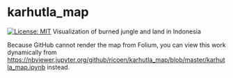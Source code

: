 # karhutla_map
[![License: MIT](https://img.shields.io/badge/License-MIT-yellow.svg)](https://opensource.org/licenses/MIT)
Visualization of burned jungle and land in Indonesia

Because GitHub cannot render the map from Folium, you can view this work dynamically from https://nbviewer.jupyter.org/github/ricoen/karhutla_map/blob/master/karhutla_map.ipynb instead.
